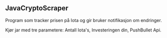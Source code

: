 ## JavaCryptoScraper

Program som tracker prisen på Iota og gir bruker notifikasjon om endringer.

Kjør jar med tre parametere: Antall Iota's, Investeringen din, PushBullet Api.
